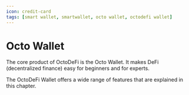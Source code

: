 ```yaml
---
icon: credit-card
tags: [smart wallet, smartwallet, octo wallet, octodefi wallet]
---
```


# Octo Wallet

The core product of OctoDeFi is the Octo Wallet. It makes DeFi (decentralized finance) easy for beginners and for experts.

The OctoDeFi Wallet offers a wide range of features that are explained in this chapter.
